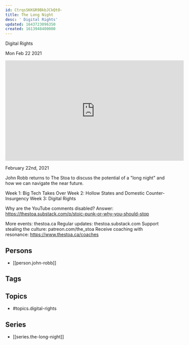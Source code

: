 ```yaml
---
id: CtrqsSKKGR9BkbJCkQtO-
title: The Long Night
desc: ' Digital Rights'
updated: 1643723096350
created: 1613948400000
---
```



 Digital Rights

Mon Feb 22 2021

<iframe width="560" height="315" src="https://www.youtube.com/embed/7SkNXRvs8do" title="The Long Night: Digital Rights w/ John Robb" frameborder="0" allow="accelerometer; autoplay; clipboard-write; encrypted-media; gyroscope; picture-in-picture" allowfullscreen ></iframe>

February 22nd, 2021

John Robb returns to The Stoa to discuss the potential of a "long night" and how we can navigate the near future. 

Week 1: Big Tech Takes Over
Week 2: Hollow States and Domestic Counter-Insurgency
Week 3: Digital Rights

Why are the YouTube comments disabled? Answer: https://thestoa.substack.com/p/stoic-punk-or-why-you-should-stop

More events: thestoa.ca
Regular updates: thestoa.substack.com
Support stealing the culture: patreon.com/the_stoa
Receive coaching with resonance: https://www.thestoa.ca/coaches

## Persons

- [[person.john-robb]]

## Tags



## Topics

- #topics.digital-rights

## Series

- [[series.the-long-night]]


